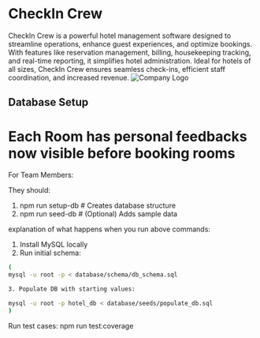 # CheckIn Crew
CheckIn Crew is a powerful hotel management software designed to streamline operations, enhance guest experiences, and optimize bookings. With features like reservation management, billing, housekeeping tracking, and real-time reporting, it simplifies hotel administration. Ideal for hotels of all sizes, CheckIn Crew ensures seamless check-ins, efficient staff coordination, and increased revenue.
![Company Logo](https://github.com/user-attachments/assets/c1a6580b-5db3-4a07-a4f1-5731e614969a)

## Database Setup

#  Each Room has personal feedbacks now visible before booking rooms

For Team Members:

They should:

1. npm run setup-db  # Creates database structure
2. npm run seed-db   # (Optional) Adds sample data

explanation of what happens when you run above commands:

1. Install MySQL locally
2. Run initial schema:
```bash
(
mysql -u root -p < database/schema/db_schema.sql

3. Populate DB with starting values:

mysql -u root -p hotel_db < database/seeds/populate_db.sql 
)

```
Run test cases: npm run test:coverage